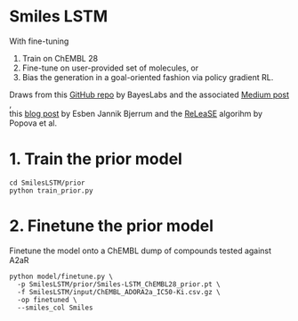 # Smiles LSTM

With fine-tuning

1. Train on ChEMBL 28
2. Fine-tune on user-provided set of molecules, or
3. Bias the generation in a goal-oriented fashion via policy gradient RL.

Draws from this [GitHub repo](https://github.com/bayeslabs/genmol/tree/Sunita/genmol) by BayesLabs
and the
associated [Medium post](https://medium.com/@sunitachoudhary103/generating-molecules-using-a-char-rnn-in-pytorch-16885fd9394b)
,  
this [blog post](https://www.cheminformania.com/master-your-molecule-generator-seq2seq-rnn-models-with-smiles-in-keras/)
by Esben Jannik Bjerrum and the [ReLeaSE](https://www.science.org/doi/10.1126/sciadv.aap7885) algorihm by Popova et al.

# 1. Train the prior model
```console
cd SmilesLSTM/prior
python train_prior.py
```

# 2. Finetune the prior model
Finetune the model onto a ChEMBL dump of compounds tested against A2aR
```console
python model/finetune.py \
  -p SmilesLSTM/prior/Smiles-LSTM_ChEMBL28_prior.pt \
  -f SmilesLSTM/input/ChEMBL_ADORA2a_IC50-Ki.csv.gz \
  -op finetuned \
  --smiles_col Smiles
```
